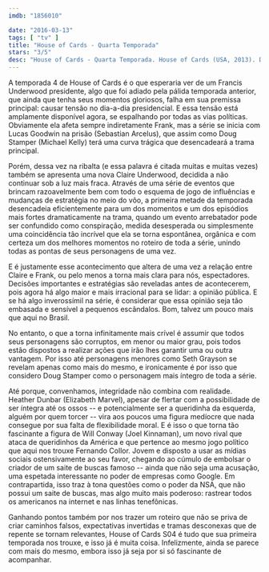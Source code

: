 ```yaml
---
imdb: "1856010"

date: "2016-03-13"
tags: [ "tv" ]
title: "House of Cards - Quarta Temporada"
stars: "3/5"
desc: "House of Cards - Quarta Temporada. House of Cards (USA, 2013). Dirigido por James Foley, John David Coles, Carl Franklin, Robin Wright, Allen Coulter, David Fincher, Charles McDougall, Joel Schumacher, John Dahl. Escrito por Andrew Davies, Michael Dobbs, Beau Willimon, Kate Barnow, Sam Forman, John Mankiewicz, Laura Eason, Rick Cleveland, Keith Huff. Com Kevin Spacey, Robin Wright, Michael Kelly, Nathan Darrow, Mahershala Ali, Justin Doescher, Michael Gill, Molly Parker, Derek Cecil."
---
```

A temporada 4 de House of Cards é o que esperaria ver de um Francis Underwood presidente, algo que foi adiado pela pálida temporada anterior, que ainda que tenha seus momentos gloriosos, falha em sua premissa principal: causar tensão no dia-a-dia presidencial. E essa tensão está amplamente disponível agora, se espalhando por todas as vias políticas. Obviamente ela afeta sempre indiretamente Frank, mas a série se inicia com Lucas Goodwin na prisão (Sebastian Arcelus), que assim como Doug Stamper (Michael Kelly) terá uma curva trágica que desencadeará a trama principal.

Porém, dessa vez na ribalta (e essa palavra é citada muitas e muitas vezes) também se apresenta uma nova Claire Underwood, decidida a não continuar sob a luz mais fraca. Através de uma série de eventos que brincam razoavelmente bem com todo o esquema de jogo de influências e mudanças de estratégia no meio do vôo, a primeira metade da temporada desencadeia eficientemente para um dos momentos e um dos episódios mais fortes dramaticamente na trama, quando um evento arrebatador pode ser confundido como conspiração, medida desesperada ou simplesmente uma coincidência tão incrível que ela se torna espontânea, orgânica e com certeza um dos melhores momentos no roteiro de toda a série, unindo todas as pontas de seus personagens de uma vez.

E é justamente esse acontecimento que altera de uma vez a relação entre Claire e Frank, ou pelo menos a torna mais clara para nós, espectadores. Decisões importantes e estratégias são reveladas antes de acontecerem, pois agora há algo maior e mais irracional para se lidar: a opinião pública. E se há algo inverossímil na série, é considerar que essa opinião seja tão embasada e sensível a pequenos escândalos. Bom, talvez um pouco mais que aqui no Brasil.

No entanto, o que a torna infinitamente mais crível é assumir que todos seus personagens são corruptos, em menor ou maior grau, pois todos estão dispostos a realizar ações que irão lhes garantir uma ou outra vantagem. Por isso até personagens menores como Seth Grayson se revelam apenas como mais do mesmo, e ironicamente é por isso que considero Doug Stamper como o personagem mais íntegro de toda a série.

Até porque, convenhamos, integridade não combina com realidade. Heather Dunbar (Elizabeth Marvel), apesar de flertar com a possibilidade de ser íntegra até os ossos -- e potencialmente ser a queridinha da esquerda, alguém por quem torcer -- vira aos poucos uma figura medíocre que nada consegue por sua falta de flexibilidade moral. E é isso o que torna tão fascinante a figura de Will Conway (Joel Kinnaman), um novo rival que ataca de queridinhos da América e que pertence ao mesmo jogo político que aqui nos trouxe Fernando Collor. Jovem e disposto a usar as mídias sociais ostensivamente ao seu favor, chegando ao cúmulo de embolsar o criador de um saite de buscas famoso -- ainda que não seja uma acusação, uma espetada interessante no poder de empresas como Google. Em contrapartida, isso traz à tona questões como o poder da NSA, que não possui um saite de buscas, mas algo muito mais poderoso: rastrear todos os americanos na internet e nas linhas tenefônicas.

Ganhando pontos também por nos trazer um roteiro que não se priva de criar caminhos falsos, expectativas invertidas e tramas desconexas que de repente se tornam relevantes, House of Cards S04 é tudo que sua primeira temporada nos trouxe, e isso já é muita coisa. Infelizmente, ainda se parece com mais do mesmo, embora isso já seja por si só fascinante de acompanhar.

